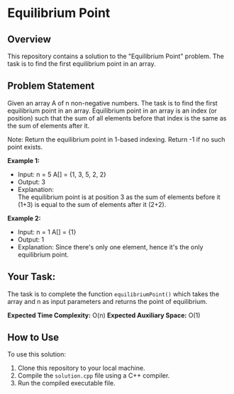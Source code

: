 # Equilibrium Point

## Overview

This repository contains a solution to the "Equilibrium Point" problem. The task is to find the first equilibrium point in an array.

## Problem Statement

Given an array A of n non-negative numbers. The task is to find the first equilibrium point in an array. Equilibrium point in an array is an index (or position) such that the sum of all elements before that index is the same as the sum of elements after it.

Note: Return the equilibrium point in 1-based indexing. Return -1 if no such point exists.

**Example 1:**
- Input:
  n = 5 
  A[] = {1, 3, 5, 2, 2}
- Output: 
  3 
- Explanation:  
  The equilibrium point is at position 3 as the sum of elements before it (1+3) is equal to the sum of elements after it (2+2).

**Example 2:**
- Input:
  n = 1
  A[] = {1}
- Output: 
  1
- Explanation: Since there's only one element, hence it's the only equilibrium point.

## Your Task:

The task is to complete the function `equilibriumPoint()` which takes the array and n as input parameters and returns the point of equilibrium.

**Expected Time Complexity:** O(n)
**Expected Auxiliary Space:** O(1)

## How to Use

To use this solution:

1. Clone this repository to your local machine.
2. Compile the `solution.cpp` file using a C++ compiler.
3. Run the compiled executable file.


